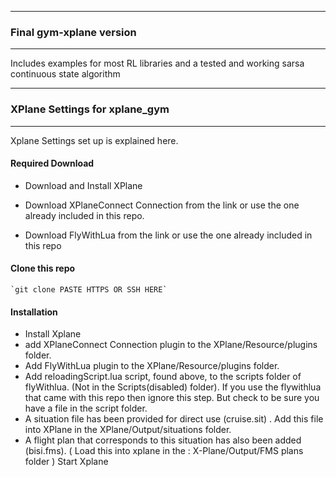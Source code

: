 ----------------------------
### Final gym-xplane version
-----------------------------
Includes examples for most RL libraries and a tested and working sarsa continuous state algorithm

-------------------------------------------
### XPlane Settings for xplane_gym
----------------------------------------
Xplane Settings set up is explained here.

#### Required Download
  - Download and Install XPlane

  - Download XPlaneConnect Connection from the link or use the one already included in this repo.

  - Download FlyWithLua from the link or use the one already included in this repo
  
#### Clone this repo
    `git clone PASTE HTTPS OR SSH HERE`

    
#### Installation
  - Install Xplane
  - add XPlaneConnect Connection plugin to the XPlane/Resource/plugins folder.
  - Add FlyWithLua plugin to the XPlane/Resource/plugins folder.
  - Add reloadingScript.lua script, found above, to the scripts folder of flyWithlua. (Not in the Scripts(disabled) folder). If you use the flywithlua that came with this repo then ignore this step. But check to be sure you have a file in the script folder.
  - A situation file has been provided for direct use (cruise.sit) . Add this file into XPlane in the XPlane/Output/situations folder.
  - A flight plan that corresponds to this situation has also been added (bisi.fms). ( Load this into xplane in the : X-Plane/Output/FMS plans folder )
  Start Xplane
